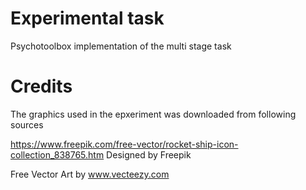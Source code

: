 # Experimental task
Psychotoolbox implementation of the multi stage task

# Credits
The graphics used in the epxeriment was downloaded from following sources

https://www.freepik.com/free-vector/rocket-ship-icon-collection_838765.htm 
Designed by Freepik

Free Vector Art by www.vecteezy.com 
